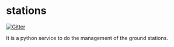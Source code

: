 stations
========

[![Gitter](https://badges.gitter.im/Join%20Chat.svg)](https://gitter.im/gersolar/stations?utm_source=badge&utm_medium=badge&utm_campaign=pr-badge&utm_content=badge)

It is a python service to do the management of the ground stations.
